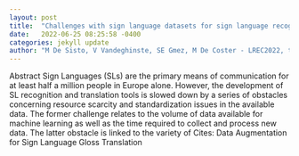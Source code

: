 ```yaml
---
layout: post
title:  "Challenges with sign language datasets for sign language recognition and translation"
date:   2022-06-25 08:25:58 -0400
categories: jekyll update
author: "M De Sisto, V Vandeghinste, SE Gmez, M De Coster - LREC2022, the 13th , 2022"
---
```

Abstract Sign Languages (SLs) are the primary means of communication for at least half a million people in Europe alone. However, the development of SL recognition and translation tools is slowed down by a series of obstacles concerning resource scarcity and standardization issues in the available data. The former challenge relates to the volume of data available for machine learning as well as the time required to collect and process new data. The latter obstacle is linked to the variety of  Cites: Data Augmentation for Sign Language Gloss Translation